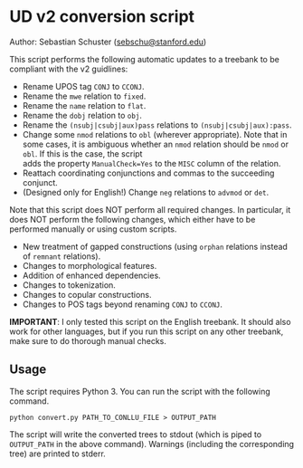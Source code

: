 # UD v2 conversion script
Author: Sebastian Schuster (sebschu@stanford.edu) 


This script performs the following automatic updates to a treebank to be compliant with the v2 guidlines:

* Rename UPOS tag `CONJ` to `CCONJ`.
* Rename the `mwe` relation to `fixed`.
* Rename the `name` relation to `flat`.
* Rename the `dobj` relation to `obj`.
* Rename the `(nsubj|csubj|aux)pass` relations to `(nsubj|csubj|aux):pass`.
* Change some `nmod` relations to `obl` (wherever appropriate). Note that in some cases, 
  it is ambiguous whether an `nmod` relation should be `nmod` or `obl`. If this is the case, the script  
  adds the property `ManualCheck=Yes` to the `MISC` column of the relation.
* Reattach coordinating conjunctions and commas to the succeeding conjunct.
* (Designed only for English!) Change `neg` relations to `advmod` or `det`. 

Note that this script does NOT perform all required changes. In particular, it does NOT perform the following changes, which either have to be performed manually or using custom scripts.

* New treatment of gapped constructions (using `orphan` relations instead of `remnant` relations).
* Changes to morphological features.
* Addition of enhanced dependencies.
* Changes to tokenization.
* Changes to copular constructions.
* Changes to POS tags beyond renaming `CONJ` to `CCONJ`.

**IMPORTANT**: I only tested this script on the English treebank. It should also work for other languages, but if you run this script on any other treebank, make sure to do thorough manual checks.


## Usage

The script requires Python 3. You can run the script with the following command.

```
python convert.py PATH_TO_CONLLU_FILE > OUTPUT_PATH
```

The script will write the converted trees to stdout (which is piped to `OUTPUT_PATH` in the above command). Warnings (including the corresponding tree) are printed to stderr.
